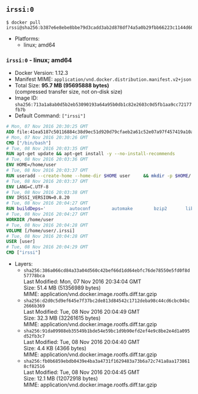 ## `irssi:0`

```console
$ docker pull irssi@sha256:b387e6e8ebe8bbe79d3cadd3ab2d878df74a5a0b29fbb66223c1144d60855c2b
```

-	Platforms:
	-	linux; amd64

### `irssi:0` - linux; amd64

-	Docker Version: 1.12.3
-	Manifest MIME: `application/vnd.docker.distribution.manifest.v2+json`
-	Total Size: **95.7 MB (95695888 bytes)**  
	(compressed transfer size, not on-disk size)
-	Image ID: `sha256:713a1a8ab0d5b2eb53090193a64a95b0db1c82e2603c0d5fb1aa9cc72177fb7b`
-	Default Command: `["irssi"]`

```dockerfile
# Mon, 07 Nov 2016 20:30:25 GMT
ADD file:41ea5187c50116884c38d9ec51d920d79cfaeb2a61c52e07a97f457419a10a4f in / 
# Mon, 07 Nov 2016 20:30:26 GMT
CMD ["/bin/bash"]
# Tue, 08 Nov 2016 20:03:35 GMT
RUN apt-get update && apt-get install -y --no-install-recommends 		ca-certificates 		libdatetime-perl 		libglib2.0-0 		libwww-perl 		perl 		wget 	&& rm -rf /var/lib/apt/lists/*
# Tue, 08 Nov 2016 20:03:36 GMT
ENV HOME=/home/user
# Tue, 08 Nov 2016 20:03:37 GMT
RUN useradd --create-home --home-dir $HOME user 	&& mkdir -p $HOME/.irssi 	&& chown -R user:user $HOME
# Tue, 08 Nov 2016 20:03:37 GMT
ENV LANG=C.UTF-8
# Tue, 08 Nov 2016 20:03:38 GMT
ENV IRSSI_VERSION=0.8.20
# Tue, 08 Nov 2016 20:04:27 GMT
RUN buildDeps=' 		autoconf 		automake 		bzip2 		libglib2.0-dev 		libncurses-dev 		libperl-dev 		libssl-dev 		libtool 		lynx 		make 		pkg-config 		xz-utils 	' 	&& set -x 	&& apt-get update && apt-get install -y $buildDeps --no-install-recommends 	&& rm -rf /var/lib/apt/lists/* 	&& wget "https://github.com/irssi/irssi/releases/download/${IRSSI_VERSION}/irssi-${IRSSI_VERSION}.tar.xz" -O /tmp/irssi.tar.xz 	&& wget "https://github.com/irssi/irssi/releases/download/${IRSSI_VERSION}/irssi-${IRSSI_VERSION}.tar.xz.asc" -O /tmp/irssi.tar.xz.asc 	&& export GNUPGHOME="$(mktemp -d)" 	&& gpg --keyserver ha.pool.sks-keyservers.net --recv-keys 7EE65E3082A5FB06AC7C368D00CCB587DDBEF0E1 	&& gpg --batch --verify /tmp/irssi.tar.xz.asc /tmp/irssi.tar.xz 	&& rm -r "$GNUPGHOME" /tmp/irssi.tar.xz.asc 	&& mkdir -p /usr/src/irssi 	&& tar -xf /tmp/irssi.tar.xz -C /usr/src/irssi --strip-components 1 	&& rm /tmp/irssi.tar.xz 	&& cd /usr/src/irssi 	&& ./configure 		--enable-true-color 		--with-bot 		--with-proxy 		--with-socks 	&& make -j$(nproc) 	&& make install 	&& rm -rf /usr/src/irssi 	&& apt-get purge -y --auto-remove $buildDeps
# Tue, 08 Nov 2016 20:04:27 GMT
WORKDIR /home/user
# Tue, 08 Nov 2016 20:04:28 GMT
VOLUME [/home/user/.irssi]
# Tue, 08 Nov 2016 20:04:28 GMT
USER [user]
# Tue, 08 Nov 2016 20:04:29 GMT
CMD ["irssi"]
```

-	Layers:
	-	`sha256:386a066cd84a33a04d560c42bef66d1dd64ebfc76de78550e5fd0f8d57778bca`  
		Last Modified: Mon, 07 Nov 2016 20:34:04 GMT  
		Size: 51.4 MB (51356989 bytes)  
		MIME: application/vnd.docker.image.rootfs.diff.tar.gzip
	-	`sha256:d2d0c5d9ef645e7f37bc2de813d84542c1712deba98c44cd6cbc04bc2666b369`  
		Last Modified: Tue, 08 Nov 2016 20:04:49 GMT  
		Size: 32.3 MB (32261615 bytes)  
		MIME: application/vnd.docker.image.rootfs.diff.tar.gzip
	-	`sha256:91da09988eb35549b1bde54e59bc1d9b90efd2ef4e9c8be2e4d1a095d52fb3c7`  
		Last Modified: Tue, 08 Nov 2016 20:04:40 GMT  
		Size: 4.4 KB (4366 bytes)  
		MIME: application/vnd.docker.image.rootfs.diff.tar.gzip
	-	`sha256:fb0b6859ebdb0439e4ba3a4731f1629483a73b6a72c741a8aa1738618cf82516`  
		Last Modified: Tue, 08 Nov 2016 20:04:45 GMT  
		Size: 12.1 MB (12072918 bytes)  
		MIME: application/vnd.docker.image.rootfs.diff.tar.gzip
